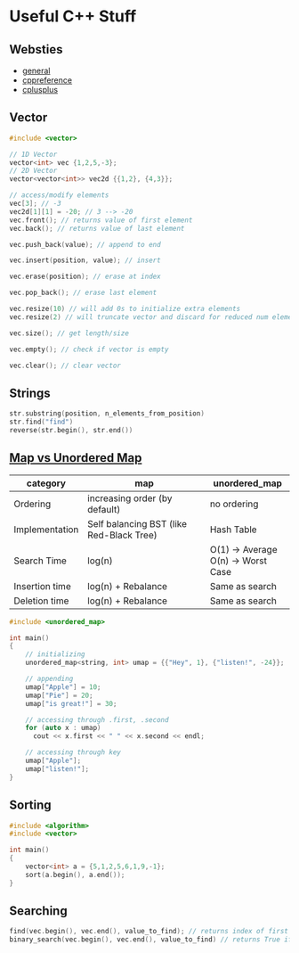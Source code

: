 # Useful C++ Stuff
## Websties
- [general](http://eel.is/c++draft/)
- [cppreference](https://en.cppreference.com/w/)
- [cplusplus](http://www.cplusplus.com)




## Vector
``` c++
#include <vector>
```
``` c++
// 1D Vector
vector<int> vec {1,2,5,-3};
// 2D Vector
vector<vector<int>> vec2d {{1,2}, {4,3}};
```
``` c++
// access/modify elements
vec[3]; // -3
vec2d[1][1] = -20; // 3 --> -20
vec.front(); // returns value of first element
vec.back(); // returns value of last element
```
``` c++
vec.push_back(value); // append to end

vec.insert(position, value); // insert

vec.erase(position); // erase at index

vec.pop_back(); // erase last element

vec.resize(10) // will add 0s to initialize extra elements
vec.resize(2) // will truncate vector and discard for reduced num elements

vec.size(); // get length/size

vec.empty(); // check if vector is empty

vec.clear(); // clear vector
```


## Strings
```c++
str.substring(position, n_elements_from_position)
str.find("find")
reverse(str.begin(), str.end())
```


## [Map vs Unordered Map](https://www.geeksforgeeks.org/map-vs-unordered_map-c/)
category | map | unordered_map
--- | --- | ---
Ordering | increasing  order (by default) | no ordering
Implementation | Self balancing BST (like Red-Black Tree) | Hash Table
Search Time | log(n) | O(1) -> Average <br/> O(n) -> Worst Case
Insertion time | log(n) + Rebalance | Same as search      
Deletion time | log(n) + Rebalance | Same as search

``` c++
#include <unordered_map>

int main() 
{ 
    // initializing
    unordered_map<string, int> umap = {{"Hey", 1}, {"listen!", -24}}; 

    // appending
    umap["Apple"] = 10; 
    umap["Pie"] = 20; 
    umap["is great!"] = 30; 

    // accessing through .first, .second
    for (auto x : umap) 
      cout << x.first << " " << x.second << endl; 

    // accessing through key
    umap["Apple"];
    umap["listen!"];
}
```



## Sorting
``` c++
#include <algorithm>
#include <vector>

int main() 
{
    vector<int> a = {5,1,2,5,6,1,9,-1};
    sort(a.begin(), a.end());
}
```

## Searching
``` c++
find(vec.begin(), vec.end(), value_to_find); // returns index of first occurence, returns last if not found
binary_search(vec.begin(), vec.end(), value_to_find) // returns True if found, False if not
```
